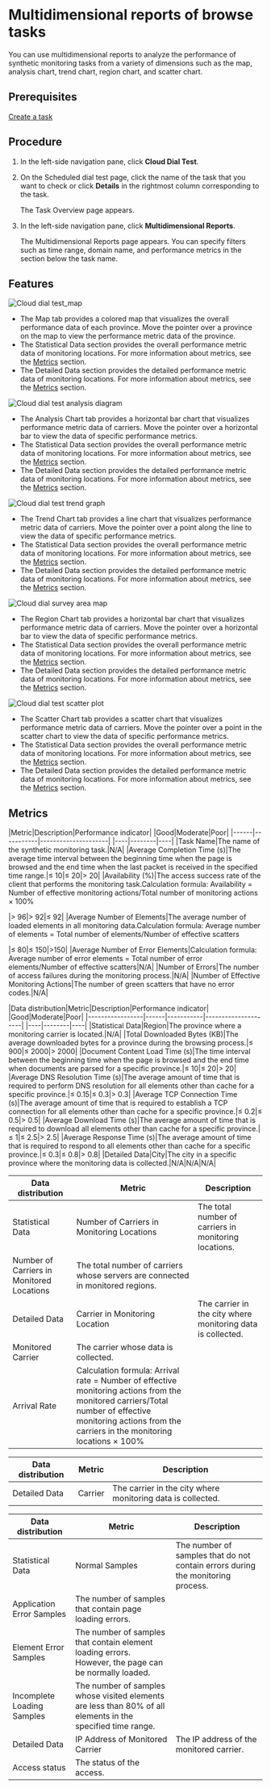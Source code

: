 # Multidimensional reports of browse tasks

You can use multidimensional reports to analyze the performance of synthetic monitoring tasks from a variety of dimensions such as the map, analysis chart, trend chart, region chart, and scatter chart.

## Prerequisites

[Create a task]()

## Procedure

1.  In the left-side navigation pane, click **Cloud Dial Test**.
2.  On the Scheduled dial test page, click the name of the task that you want to check or click **Details** in the rightmost column corresponding to the task.

    The Task Overview page appears.

3.  In the left-side navigation pane, click **Multidimensional Reports**.

    The Multidimensional Reports page appears. You can specify filters such as time range, domain name, and performance metrics in the section below the task name.


## Features



![Cloud dial test_map](../images/p179613.png)

-   The Map tab provides a colored map that visualizes the overall performance data of each province. Move the pointer over a province on the map to view the performance metric data of the province.
-   The Statistical Data section provides the overall performance metric data of monitoring locations. For more information about metrics, see the [Metrics](#section_7yl_0t8_81a) section.
-   The Detailed Data section provides the detailed performance metric data of monitoring locations. For more information about metrics, see the [Metrics](#section_7yl_0t8_81a) section.

![Cloud dial test analysis diagram](../images/p179680.png)

-   The Analysis Chart tab provides a horizontal bar chart that visualizes performance metric data of carriers. Move the pointer over a horizontal bar to view the data of specific performance metrics.
-   The Statistical Data section provides the overall performance metric data of monitoring locations. For more information about metrics, see the [Metrics](#section_7yl_0t8_81a) section.
-   The Detailed Data section provides the detailed performance metric data of monitoring locations. For more information about metrics, see the [Metrics](#section_7yl_0t8_81a) section.

![Cloud dial test trend graph](../images/p179681.png)

-   The Trend Chart tab provides a line chart that visualizes performance metric data of carriers. Move the pointer over a point along the line to view the data of specific performance metrics.
-   The Statistical Data section provides the overall performance metric data of monitoring locations. For more information about metrics, see the [Metrics](#section_7yl_0t8_81a) section.
-   The Detailed Data section provides the detailed performance metric data of monitoring locations. For more information about metrics, see the [Metrics](#section_7yl_0t8_81a) section.

![Cloud dial survey area map](../images/p179684.png)

-   The Region Chart tab provides a horizontal bar chart that visualizes performance metric data of carriers. Move the pointer over a horizontal bar to view the data of specific performance metrics.
-   The Statistical Data section provides the overall performance metric data of monitoring locations. For more information about metrics, see the [Metrics](#section_7yl_0t8_81a) section.
-   The Detailed Data section provides the detailed performance metric data of monitoring locations. For more information about metrics, see the [Metrics](#section_7yl_0t8_81a) section.

![Cloud dial test scatter plot](../images/p179685.png)

-   The Scatter Chart tab provides a scatter chart that visualizes performance metric data of carriers. Move the pointer over a point in the scatter chart to view the data of specific performance metrics.
-   The Statistical Data section provides the overall performance metric data of monitoring locations. For more information about metrics, see the [Metrics](#section_7yl_0t8_81a) section.
-   The Detailed Data section provides the detailed performance metric data of monitoring locations. For more information about metrics, see the [Metrics](#section_7yl_0t8_81a) section.

## Metrics

|Metric|Description|Performance indicator|
|Good|Moderate|Poor|
|------|-----------|---------------------|
|----|--------|----|
|Task Name|The name of the synthetic monitoring task.|N/A|
|Average Completion Time \(s\)|The average time interval between the beginning time when the page is browsed and the end time when the last packet is received in the specified time range.|≤ 10|≤ 20|\> 20|
|Availability \(%\)|The access success rate of the client that performs the monitoring task.Calculation formula: Availability = Number of effective monitoring actions/Total number of monitoring actions × 100%

|\> 96|\> 92|≤ 92|
|Average Number of Elements|The average number of loaded elements in all monitoring data.Calculation formula: Average number of elements = Total number of elements/Number of effective scatters

|≤ 80|≤ 150|\>150|
|Average Number of Error Elements|Calculation formula: Average number of error elements = Total number of error elements/Number of effective scatters|N/A|
|Number of Errors|The number of access failures during the monitoring process.|N/A|
|Number of Effective Monitoring Actions|The number of green scatters that have no error codes.|N/A|

|Data distribution|Metric|Description|Performance indicator|
|Good|Moderate|Poor|
|-----------------|------|-----------|---------------------|
|----|--------|----|
|Statistical Data|Region|The province where a monitoring carrier is located.|N/A|
|Total Downloaded Bytes \(KB\)|The average downloaded bytes for a province during the browsing process.|≤ 900|≤ 2000|\> 2000|
|Document Content Load Time \(s\)|The time interval between the beginning time when the page is browsed and the end time when documents are parsed for a specific province.|≤ 10|≤ 20|\> 20|
|Average DNS Resolution Time \(s\)|The average amount of time that is required to perform DNS resolution for all elements other than cache for a specific province.|≤ 0.15|≤ 0.3|\> 0.3|
|Average TCP Connection Time \(s\)|The average amount of time that is required to establish a TCP connection for all elements other than cache for a specific province.|≤ 0.2|≤ 0.5|\> 0.5|
|Average Download Time \(s\)|The average amount of time that is required to download all elements other than cache for a specific province.|≤ 1|≤ 2.5|\> 2.5|
|Average Response Time \(s\)|The average amount of time that is required to respond to all elements other than cache for a specific province.|≤ 0.3|≤ 0.8|\> 0.8|
|Detailed Data|City|The city in a specific province where the monitoring data is collected.|N/A|N/A|N/A|

|Data distribution|Metric|Description|
|-----------------|------|-----------|
|Statistical Data|Number of Carriers in Monitoring Locations|The total number of carriers in monitoring locations.|
|Number of Carriers in Monitored Locations|The total number of carriers whose servers are connected in monitored regions.|
|Detailed Data|Carrier in Monitoring Location|The carrier in the city where monitoring data is collected.|
|Monitored Carrier|The carrier whose data is collected.|
|Arrival Rate|Calculation formula: Arrival rate = Number of effective monitoring actions from the monitored carriers/Total number of effective monitoring actions from the carriers in the monitoring locations × 100%|

|Data distribution|Metric|Description|
|-----------------|------|-----------|
|Detailed Data|Carrier|The carrier in the city where monitoring data is collected.|

|Data distribution|Metric|Description|
|-----------------|------|-----------|
|Statistical Data|Normal Samples|The number of samples that do not contain errors during the monitoring process.|
|Application Error Samples|The number of samples that contain page loading errors.|
|Element Error Samples|The number of samples that contain element loading errors. However, the page can be normally loaded.|
|Incomplete Loading Samples|The number of samples whose visited elements are less than 80% of all elements in the specified time range.|
|Detailed Data|IP Address of Monitored Carrier|The IP address of the monitored carrier.|
|Access status|The status of the access.|

